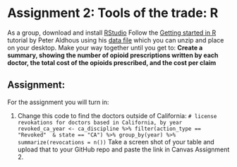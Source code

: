# Assignment 2: Tools of the trade: R
As a group, download and install [RStudio](https://www.rstudio.com/)
Follow the [Getting started in R](https://paldhous.github.io/NICAR/2018/r-analysis.html) tutorial by Peter Aldhous using his [data file](https://paldhous.github.io/NICAR/2018/data/r-analysis.zip) which you can unzip and place on your desktop.
Make your way together until you get to:
**Create a summary, showing the number of opioid prescriptions written by each doctor, the total cost of the opioids prescribed, and the cost per claim**

## Assignment:
For the assignment you will turn in:
1. Change this code to find the doctors outside of California:
`# license revokations for doctors based in California, by year
revoked_ca_year <- ca_discipline %>%
  filter(action_type == "Revoked" 
         & state == "CA") %>%
  group_by(year) %>%
  summarize(revocations = n())`
Take a screen shot of your table and upload that to your GitHub repo and paste the link in Canvas Assignment 2.
